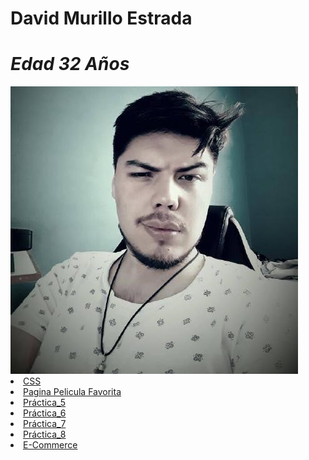 # David Murillo Estrada 
# _Edad_ _32 Años_

 <!DOCTYPE html>
<html lang="en">
<head>
    <meta charset="UTF-8">
    <meta name="viewport" content="width=device-width, initial-scale=1.0">
</head>
<body>
    <img src="Mi foto.jpg" alt="Mi Foto">
    <li><a href="https://cssreference.io/">CSS</a></li>
    <li><a href="http://127.0.0.1:3000/docs/practica_4/pag.index.html">Pagina Pelicula Favorita</a></li>
    <li><a href="http://127.0.0.1:3000/docs/practica-5/index.html">Práctica_5</a></li>
    <li><a href="http://127.0.0.1:3000/docs/practica-6/index.html">Práctica_6</a></li>
    <li><a href="http://127.0.0.1:3002/docs/practica-7/index.html?name=&email=&password=&confirm-password=">Práctica_7</a></li>
    <li><a href="http://127.0.0.1:3000/docs/practica-8/index.html">Práctica_8</a></li> 
    <li><a href="http://127.0.0.1:3000/e-Commerce/Pagina_Inicio/Pagina_Inicio.html">E-Commerce</a></li> 
</body>
</html>